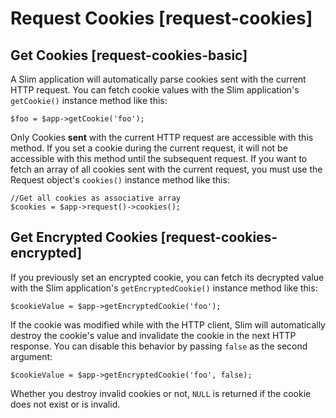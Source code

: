 # Request Cookies [request-cookies] #

## Get Cookies [request-cookies-basic] ##

A Slim application will automatically parse cookies sent with the current HTTP request. You can fetch cookie values with the Slim application's `getCookie()` instance method like this:

    $foo = $app->getCookie('foo');

Only Cookies **sent** with the current HTTP request are accessible with this method. If you set a cookie during the current request, it will not be accessible with this method until the subsequent request. If you want to fetch an array of all cookies sent with the current request, you must use the Request object's `cookies()` instance method like this:

    //Get all cookies as associative array
    $cookies = $app->request()->cookies();

## Get Encrypted Cookies [request-cookies-encrypted] ##

If you previously set an encrypted cookie, you can fetch its decrypted value with the Slim application's `getEncryptedCookie()` instance method like this:

    $cookieValue = $app->getEncryptedCookie('foo');

If the cookie was modified while with the HTTP client, Slim will automatically destroy the cookie's value and invalidate the cookie in the next HTTP response. You can disable this behavior by passing `false` as the second argument:

    $cookieValue = $app->getEncryptedCookie('foo', false);

Whether you destroy invalid cookies or not, `NULL` is returned if the cookie does not exist or is invalid.